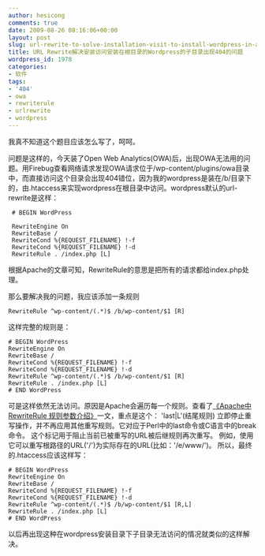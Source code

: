 ```yaml
---
author: hesicong
comments: true
date: 2009-08-26 08:16:06+00:00
layout: post
slug: url-rewrite-to-solve-installation-visit-to-install-wordpress-in-a-subdirectory-of-the-root-problem-occurs-404
title: URL Rewrite解决安装访问安装在根目录的Wordpress的子目录出现404的问题
wordpress_id: 1978
categories:
- 软件
tags:
- '404'
- owa
- rewriterule
- urlrewrite
- wordpress
---
```


我真不知道这个题目应该怎么写了，呵呵。

问题是这样的，今天装了Open Web Analytics(OWA)后，出现OWA无法用的问题。用Firebug查看网络请求发现OWA请求位于/wp-content/plugins/owa目录中，而直接访问这个目录会出现404错位，因为我的wordpress是装在/b/目录下的，由.htaccess来实现wordpress在根目录中访问。wordpress默认的url-rewrite是这样：

```
 # BEGIN WordPress

 RewriteEngine On
 RewriteBase /
 RewriteCond %{REQUEST_FILENAME} !-f
 RewriteCond %{REQUEST_FILENAME} !-d
 RewriteRule . /index.php [L]
```

根据Apache的文章可知，RewriteRule的意思是把所有的请求都给index.php处理。

那么要解决我的问题，我应该添加一条规则

```
RewriteRule ^wp-content/(.*)$ /b/wp-content/$1 [R]
```

这样完整的规则是：

```
# BEGIN WordPress
RewriteEngine On
RewriteBase /
RewriteCond %{REQUEST_FILENAME} !-f
RewriteCond %{REQUEST_FILENAME} !-d
RewriteRule ^wp-content/(.*)$ /b/wp-content/$1 [R]
RewriteRule . /index.php [L]
# END WordPress
```

可是这样依然无法访问。原因是Apache会遍历每一个规则。查看了[《Apache中 RewriteRule 规则参数介绍》](http://www.52web.com/52article/?view-80.html)一文，重点是这个： 'last|L'(结尾规则) 立即停止重写操作，并不再应用其他重写规则。它对应于Perl中的last命令或C语言中的break命令。 这个标记用于阻止当前已被重写的URL被后继规则再次重写。 例如，使用它可以重写根路径的URL('/')为实际存在的URL(比如：'/e/www/')。 所以，最终的.htaccess应该这样写：

```
# BEGIN WordPress
RewriteEngine On
RewriteBase /
RewriteCond %{REQUEST_FILENAME} !-f
RewriteCond %{REQUEST_FILENAME} !-d
RewriteRule ^wp-content/(.*)$ /b/wp-content/$1 [R,L]
RewriteRule . /index.php [L]
# END WordPress
```

以后再出现这种在wordpress安装目录下子目录无法访问的情况就类似的这样解决。

